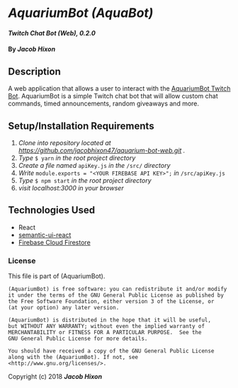 # _AquariumBot (AquaBot)_

#### _Twitch Chat Bot (Web), 0.2.0_

#### By _Jacob Hixon_

## Description

A web application that allows a user to interact with the [AquariumBot Twitch Bot](https://github.com/jacobhixon47/aqua-bot-node). AquariumBot is a simple Twitch chat bot that will allow custom chat commands, timed announcements, random giveaways and more.

## Setup/Installation Requirements

1. _Clone into repository located at https://github.com/jacobhixon47/aquarium-bot-web.git ._
2. _Type_ `$ yarn` _in  the root project directory_
2. _Create a file named_ `apiKey.js` _in the_ `/src/` _directory_
3. _Write_ `module.exports = "<YOUR FIREBASE API KEY>";` _in_ `/src/apiKey.js`
5. _Type_ `$ npm start` _in the root project directory_
3. _visit localhost:3000 in your browser_


## Technologies Used

* React
* [semantic-ui-react](https://react.semantic-ui.com/)
* [Firebase Cloud Firestore](https://firebase.google.com/docs/firestore/)

### License

This file is part of (AquariumBot).

    (AquariumBot) is free software: you can redistribute it and/or modify
    it under the terms of the GNU General Public License as published by
    the Free Software Foundation, either version 3 of the License, or
    (at your option) any later version.

    (AquariumBot) is distributed in the hope that it will be useful,
    but WITHOUT ANY WARRANTY; without even the implied warranty of
    MERCHANTABILITY or FITNESS FOR A PARTICULAR PURPOSE.  See the
    GNU General Public License for more details.

    You should have received a copy of the GNU General Public License
    along with the (AquariumBot). If not, see <http://www.gnu.org/licenses/>.

Copyright (c) 2018 **_Jacob Hixon_**

